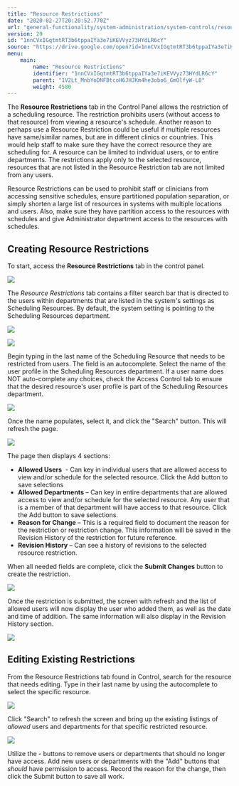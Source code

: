 ```yaml
---
title: "Resource Restrictions"
date: "2020-02-27T20:20:52.770Z"
url: "general-functionality/system-administration/system-controls/resource-restrictions.html"
version: 29
id: "1nnCVxIGqtmtRT3b6tppaIYa3e7iKEVVyz73HYdLR6cY"
source: "https://drive.google.com/open?id=1nnCVxIGqtmtRT3b6tppaIYa3e7iKEVVyz73HYdLR6cY"
menu:
    main:
        name: "Resource Restrictions"
        identifier: "1nnCVxIGqtmtRT3b6tppaIYa3e7iKEVVyz73HYdLR6cY"
        parent: "1V2Lt_MnbYoDNFBtcoH6JHJKm4he3obo6_GmOlfyW-L8"
        weight: 4580
---
```

The **Resource Restrictions** tab in the Control Panel allows the restriction of a scheduling resource. The restriction prohibits users (without access to that resource) from viewing a resource's schedule. Another reason to perhaps use a Resource Restriction could be useful if multiple resources have same/similar names, but are in different clinics or countries. This would help staff to make sure they have the correct resource they are scheduling for. A resource can be limited to individual users, or to entire departments. The restrictions apply only to the selected resource, resources that are not listed in the Resource Restriction tab are not limited from any users.

Resource Restrictions can be used to prohibit staff or clinicians from accessing sensitive schedules, ensure partitioned population separation, or simply shorten a large list of resources in systems with multiple locations and users. Also, make sure they have partition access to the resources with schedules and give Administrator department access to the resources with schedules.

## Creating Resource Restrictions

To start, access the **Resource Restrictions** tab in the control panel.

![](resource-restrictions.images/image1.png)

The *Resource Restrictions* tab contains a filter search bar that is directed to the users within departments that are listed in the system's settings as Scheduling Resources. By default, the system setting is pointing to the Scheduling Resources department.

![](resource-restrictions.images/image2.png)

![](resource-restrictions.images/image3.png)

Begin typing in the last name of the Scheduling Resource that needs to be restricted from users. The field is an autocomplete. Select the name of the user profile in the Scheduling Resources department. If a user name does NOT auto-complete any choices, check the Access Control tab to ensure that the desired resource's user profile is part of the Scheduling Resources department.

![](resource-restrictions.images/image4.png)

Once the name populates, select it, and click the "Search" button. This will refresh the page.

![](resource-restrictions.images/image5.png)

The page then displays 4 sections:

* <strong>Allowed Users</strong>  - Can key in individual users that are allowed access to view and/or schedule for the selected resource. Click the Add button to save selections
* <strong>Allowed Departments</strong> – Can key in entire departments that are allowed access to view and/or schedule for the selected resource. Any user that is a member of that department will have access to that resource. Click the Add button to save selections.
* <strong>Reason for Change</strong> – This is a required field to document the reason for the restriction or restriction change. This information will be saved in the Revision History of the restriction for future reference.
* <strong>Revision History</strong> – Can see a history of revisions to the selected resource restriction.

When all needed fields are complete, click the **Submit Changes** button to create the restriction.

![](resource-restrictions.images/image6.png)

Once the restriction is submitted, the screen with refresh and the list of allowed users will now display the user who added them, as well as the date and time of addition. The same information will also display in the Revision History section.

![](resource-restrictions.images/image7.png)

## Editing Existing Restrictions

From the Resource Restrictions tab found in Control, search for the resource that needs editing. Type in their last name by using the autocomplete to select the specific resource.

![](resource-restrictions.images/image8.png)

Click "Search" to refresh the screen and bring up the existing listings of *allowed* users and departments for that specific restricted resource.

![](resource-restrictions.images/image9.png)

Utilize the - buttons to remove users or departments that should no longer have access. Add new users or departments with the "Add" buttons that *should* have permission to access. Record the reason for the change, then click the Submit button to save all work.

